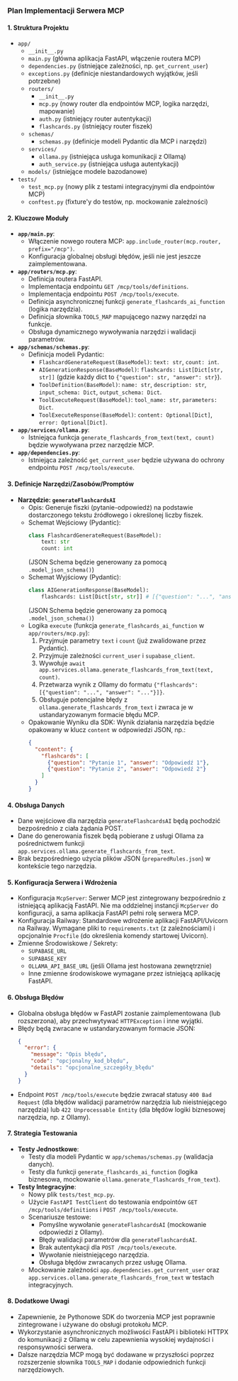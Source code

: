 ### Plan Implementacji Serwera MCP

#### 1. Struktura Projektu
   - `app/`
     - `__init__.py`
     - `main.py` (główna aplikacja FastAPI, włączenie routera MCP)
     - `dependencies.py` (istniejące zależności, np. `get_current_user`)
     - `exceptions.py` (definicje niestandardowych wyjątków, jeśli potrzebne)
     - `routers/`
       - `__init__.py`
       - `mcp.py` (nowy router dla endpointów MCP, logika narzędzi, mapowanie)
       - `auth.py` (istniejący router autentykacji)
       - `flashcards.py` (istniejący router fiszek)
     - `schemas/`
       - `schemas.py` (definicje modeli Pydantic dla MCP i narzędzi)
     - `services/`
       - `ollama.py` (istniejąca usługa komunikacji z Ollamą)
       - `auth_service.py` (istniejąca usługa autentykacji)
     - `models/` (istniejące modele bazodanowe)
   - `tests/`
     - `test_mcp.py` (nowy plik z testami integracyjnymi dla endpointów MCP)
     - `conftest.py` (fixture'y do testów, np. mockowanie zależności)

#### 2. Kluczowe Moduły
   - **`app/main.py`**:
       - Włączenie nowego routera MCP: `app.include_router(mcp.router, prefix="/mcp")`.
       - Konfiguracja globalnej obsługi błędów, jeśli nie jest jeszcze zaimplementowana.
   - **`app/routers/mcp.py`**:
       - Definicja routera FastAPI.
       - Implementacja endpointu `GET /mcp/tools/definitions`.
       - Implementacja endpointu `POST /mcp/tools/execute`.
       - Definicja asynchronicznej funkcji `generate_flashcards_ai_function` (logika narzędzia).
       - Definicja słownika `TOOLS_MAP` mapującego nazwy narzędzi na funkcje.
       - Obsługa dynamicznego wywoływania narzędzi i walidacji parametrów.
   - **`app/schemas/schemas.py`**:
       - Definicja modeli Pydantic:
         - `FlashcardGenerateRequest(BaseModel)`: `text: str`, `count: int`.
         - `AIGenerationResponse(BaseModel)`: `flashcards: List[Dict[str, str]]` (gdzie każdy dict to `{"question": str, "answer": str}`).
         - `ToolDefinition(BaseModel)`: `name: str`, `description: str`, `input_schema: Dict`, `output_schema: Dict`.
         - `ToolExecuteRequest(BaseModel)`: `tool_name: str`, `parameters: Dict`.
         - `ToolExecuteResponse(BaseModel)`: `content: Optional[Dict]`, `error: Optional[Dict]`.
   - **`app/services/ollama.py`**:
       - Istniejąca funkcja `generate_flashcards_from_text(text, count)` będzie wywoływana przez narzędzie MCP.
   - **`app/dependencies.py`**:
       - Istniejąca zależność `get_current_user` będzie używana do ochrony endpointu `POST /mcp/tools/execute`.

#### 3. Definicje Narzędzi/Zasobów/Promptów
   - **Narzędzie: `generateFlashcardsAI`**
       - Opis: Generuje fiszki (pytanie-odpowiedź) na podstawie dostarczonego tekstu źródłowego i określonej liczby fiszek.
       - Schemat Wejściowy (Pydantic):
         ```python
         class FlashcardGenerateRequest(BaseModel):
             text: str
             count: int
         ```
         (JSON Schema będzie generowany za pomocą `.model_json_schema()`)
       - Schemat Wyjściowy (Pydantic):
         ```python
         class AIGenerationResponse(BaseModel):
             flashcards: List[Dict[str, str]] # [{"question": "...", "answer": "..."}]
         ```
         (JSON Schema będzie generowany za pomocą `.model_json_schema()`)
       - Logika `execute` (funkcja `generate_flashcards_ai_function` w `app/routers/mcp.py`):
         1. Przyjmuje parametry `text` i `count` (już zwalidowane przez Pydantic).
         2. Przyjmuje zależności `current_user` i `supabase_client`.
         3. Wywołuje `await app.services.ollama.generate_flashcards_from_text(text, count)`.
         4. Przetwarza wynik z Ollamy do formatu `{"flashcards": [{"question": "...", "answer": "..."}]}`.
         5. Obsługuje potencjalne błędy z `ollama.generate_flashcards_from_text` i zwraca je w ustandaryzowanym formacie błędu MCP.
       - Opakowanie Wyniku dla SDK: Wynik działania narzędzia będzie opakowany w klucz `content` w odpowiedzi JSON, np.:
         ```json
         {
           "content": {
             "flashcards": [
               {"question": "Pytanie 1", "answer": "Odpowiedź 1"},
               {"question": "Pytanie 2", "answer": "Odpowiedź 2"}
             ]
           }
         }
         ```

#### 4. Obsługa Danych
   - Dane wejściowe dla narzędzia `generateFlashcardsAI` będą pochodzić bezpośrednio z ciała żądania POST.
   - Dane do generowania fiszek będą pobierane z usługi Ollama za pośrednictwem funkcji `app.services.ollama.generate_flashcards_from_text`.
   - Brak bezpośredniego użycia plików JSON (`preparedRules.json`) w kontekście tego narzędzia.

#### 5. Konfiguracja Serwera i Wdrożenia
   - Konfiguracja `McpServer`: Serwer MCP jest zintegrowany bezpośrednio z istniejącą aplikacją FastAPI. Nie ma oddzielnej instancji `McpServer` do konfiguracji, a sama aplikacja FastAPI pełni rolę serwera MCP.
   - Konfiguracja Railway: Standardowe wdrożenie aplikacji FastAPI/Uvicorn na Railway. Wymagane pliki to `requirements.txt` (z zależnościami) i opcjonalnie `Procfile` (do określenia komendy startowej Uvicorn).
   - Zmienne Środowiskowe / Sekrety:
     - `SUPABASE_URL`
     - `SUPABASE_KEY`
     - `OLLAMA_API_BASE_URL` (jeśli Ollama jest hostowana zewnętrznie)
     - Inne zmienne środowiskowe wymagane przez istniejącą aplikację FastAPI.

#### 6. Obsługa Błędów
   - Globalna obsługa błędów w FastAPI zostanie zaimplementowana (lub rozszerzona), aby przechwytywać `HTTPException` i inne wyjątki.
   - Błędy będą zwracane w ustandaryzowanym formacie JSON:
     ```json
     {
       "error": {
         "message": "Opis błędu",
         "code": "opcjonalny_kod_błędu",
         "details": "opcjonalne_szczegóły_błędu"
       }
     }
     ```
   - Endpoint `POST /mcp/tools/execute` będzie zwracał statusy `400 Bad Request` (dla błędów walidacji parametrów narzędzia lub nieistniejącego narzędzia) lub `422 Unprocessable Entity` (dla błędów logiki biznesowej narzędzia, np. z Ollamy).

#### 7. Strategia Testowania
   - **Testy Jednostkowe**:
     - Testy dla modeli Pydantic w `app/schemas/schemas.py` (walidacja danych).
     - Testy dla funkcji `generate_flashcards_ai_function` (logika biznesowa, mockowanie `ollama.generate_flashcards_from_text`).
   - **Testy Integracyjne**:
     - Nowy plik `tests/test_mcp.py`.
     - Użycie `FastAPI TestClient` do testowania endpointów `GET /mcp/tools/definitions` i `POST /mcp/tools/execute`.
     - Scenariusze testowe:
       - Pomyślne wywołanie `generateFlashcardsAI` (mockowanie odpowiedzi z Ollamy).
       - Błędy walidacji parametrów dla `generateFlashcardsAI`.
       - Brak autentykacji dla `POST /mcp/tools/execute`.
       - Wywołanie nieistniejącego narzędzia.
       - Obsługa błędów zwracanych przez usługę Ollama.
     - Mockowanie zależności `app.dependencies.get_current_user` oraz `app.services.ollama.generate_flashcards_from_text` w testach integracyjnych.

#### 8. Dodatkowe Uwagi
   - Zapewnienie, że Pythonowe SDK do tworzenia MCP jest poprawnie zintegrowane i używane do obsługi protokołu MCP.
   - Wykorzystanie asynchronicznych możliwości FastAPI i biblioteki HTTPX do komunikacji z Ollamą w celu zapewnienia wysokiej wydajności i responsywności serwera.
   - Dalsze narzędzia MCP mogą być dodawane w przyszłości poprzez rozszerzenie słownika `TOOLS_MAP` i dodanie odpowiednich funkcji narzędziowych.
